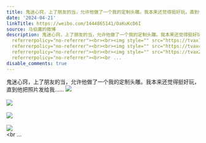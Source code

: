 ```yaml
---
title: 鬼迷心窍，上了朋友的当，允许他做了一个我的定制头雕。我本来还觉得挺好玩，直到他把照片发给我…… [图片][图片][图片][图片]
date: '2024-04-21'
linkTitle: https://weibo.com/1444865141/OaKuKcD6I
source: 马伯庸的微博
description: 鬼迷心窍，上了朋友的当，允许他做了一个我的定制头雕。我本来还觉得挺好玩，直到他把照片发给我…… <img style="" src="https://tvax3.sinaimg.cn/large/001zMvqtly1hoyhk5d21oj63b04eo7wj02.jpg"
  referrerpolicy="no-referrer"><br><br><img style="" src="https://tvax1.sinaimg.cn/large/001zMvqtly1hoyhk7ptm9j63b04eob2b02.jpg"
  referrerpolicy="no-referrer"><br><br><img style="" src="https://tvax4.sinaimg.cn/large/001zMvqtly1hoyhk39su8j64eo3b07wk02.jpg"
  referrerpolicy="no-referrer"><br><br><img style="" src="https://tvax2.sinaimg.cn/large/001zMvqtly1hoyhka930lj63b04eo1l002.jpg"
  referrerpolicy="no-referrer"><br><br ...
disable_comments: true
---
```

鬼迷心窍，上了朋友的当，允许他做了一个我的定制头雕。我本来还觉得挺好玩，直到他把照片发给我…… <img style="" src="https://tvax3.sinaimg.cn/large/001zMvqtly1hoyhk5d21oj63b04eo7wj02.jpg" referrerpolicy="no-referrer"><br><br><img style="" src="https://tvax1.sinaimg.cn/large/001zMvqtly1hoyhk7ptm9j63b04eob2b02.jpg" referrerpolicy="no-referrer"><br><br><img style="" src="https://tvax4.sinaimg.cn/large/001zMvqtly1hoyhk39su8j64eo3b07wk02.jpg" referrerpolicy="no-referrer"><br><br><img style="" src="https://tvax2.sinaimg.cn/large/001zMvqtly1hoyhka930lj63b04eo1l002.jpg" referrerpolicy="no-referrer"><br><br ...